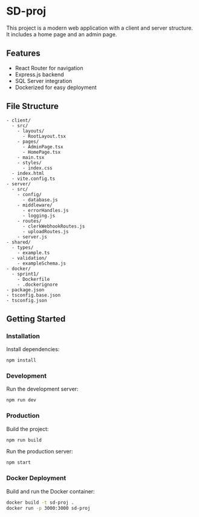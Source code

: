 # SD-proj

This project is a modern web application with a client and server structure. It includes a home page and an admin page.

## Features

- React Router for navigation
- Express.js backend
- SQL Server integration
- Dockerized for easy deployment

## File Structure

```
- client/
  - src/
    - layouts/
      - RootLayout.tsx
    - pages/
      - AdminPage.tsx
      - HomePage.tsx
    - main.tsx
    - styles/
      - index.css
  - index.html
  - vite.config.ts
- server/
  - src/
    - config/
      - database.js
    - middleware/
      - errorHandles.js
      - logging.js
    - routes/
      - clerkWebhookRoutes.js
      - uploadRoutes.js
    - server.js
- shared/
  - types/
    - example.ts
  - validation/
    - exampleSchema.js
- docker/
  - sprint1/
    - Dockerfile
    - .dockerignore
- package.json
- tsconfig.base.json
- tsconfig.json
```

## Getting Started

### Installation

Install dependencies:

```bash
npm install
```

### Development

Run the development server:

```bash
npm run dev
```

### Production

Build the project:

```bash
npm run build
```

Run the production server:

```bash
npm start
```

### Docker Deployment

Build and run the Docker container:

```bash
docker build -t sd-proj .
docker run -p 3000:3000 sd-proj
```
